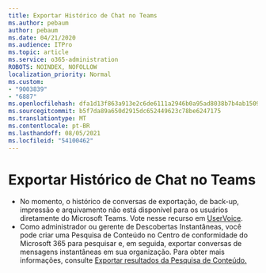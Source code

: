 ```yaml
---
title: Exportar Histórico de Chat no Teams
ms.author: pebaum
author: pebaum
ms.date: 04/21/2020
ms.audience: ITPro
ms.topic: article
ms.service: o365-administration
ROBOTS: NOINDEX, NOFOLLOW
localization_priority: Normal
ms.custom:
- "9003839"
- "6887"
ms.openlocfilehash: dfa1d13f863a913e2c6de6111a2946b0a95ad8038b7b4ab15091ca3e1271e7a2
ms.sourcegitcommit: b5f7da89a650d2915dc652449623c78be6247175
ms.translationtype: MT
ms.contentlocale: pt-BR
ms.lasthandoff: 08/05/2021
ms.locfileid: "54100462"
---
```

# <a name="export-chat-history-in-teams"></a>Exportar Histórico de Chat no Teams

- No momento, o histórico de conversas de exportação, de back-up, impressão e arquivamento não está disponível para os usuários diretamente do Microsoft Teams. Vote nesse recurso em [UserVoice](https://microsoftteams.uservoice.com/forums/555103-public/suggestions/16982542-backup-export-printing-archive-options?page=2&per_page=20).
- Como administrador ou gerente de Descobertas Instantâneas, você pode criar uma Pesquisa de Conteúdo no Centro de conformidade do Microsoft 365 para pesquisar e, em seguida, exportar conversas de mensagens instantâneas em sua organização. [](https://docs.microsoft.com/microsoft-365/compliance/content-search?view=o365-worldwide) Para obter mais informações, consulte [Exportar resultados da Pesquisa de Conteúdo.](https://docs.microsoft.com/microsoft-365/compliance/export-search-results?view=o365-worldwide)
